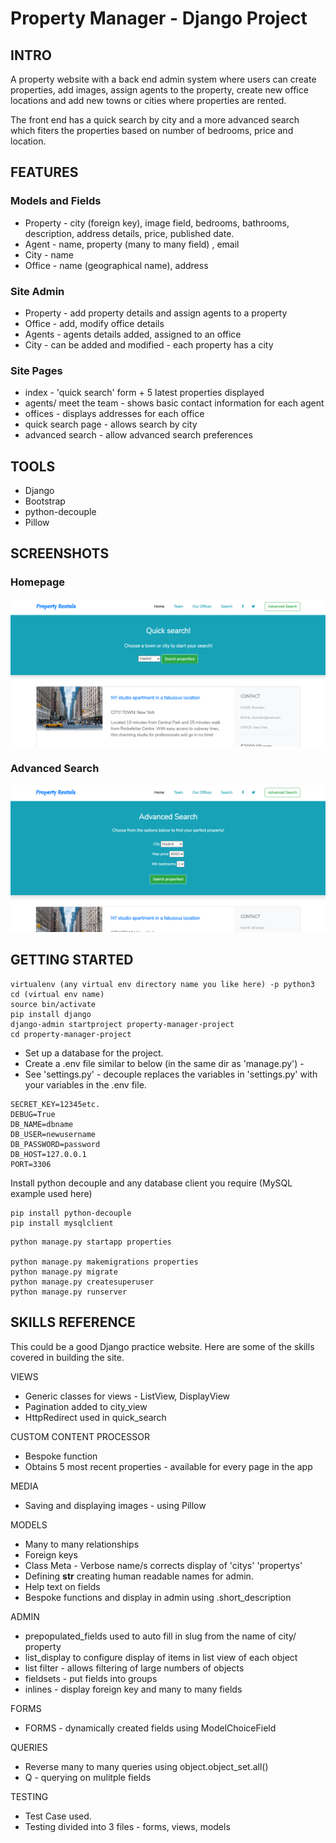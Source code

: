 # Property Manager - Django Project

## INTRO
A property website with a back end admin system where users can create properties, add images, assign agents to the property, create new office locations and add new towns or cities where properties are rented.

The front end has a quick search by city and a more advanced search which fiters the properties based on number of bedrooms, price and location.

## FEATURES
### Models and Fields
- Property - city (foreign key), image field, bedrooms, bathrooms, description, address details, price, published date.
- Agent - name, property (many to many field) , email
- City - name
- Office - name (geographical name), address

### Site Admin
- Property - add property details and assign agents to a property
- Office - add, modify office details 
- Agents - agents details added, assigned to an office
- City - can be added and modified - each property has a city

### Site Pages
- index - 'quick search' form + 5 latest properties displayed
- agents/ meet the team - shows basic contact information for each agent
- offices - displays addresses for each office
- quick search page - allows search by city
- advanced search - allow advanced search preferences

## TOOLS
- Django
- Bootstrap
- python-decouple
- Pillow

## SCREENSHOTS

### Homepage

![homepage](https://github.com/richardgourley/property-manager-django-project/blob/master/screenshots/homepagequicksearch.png)

### Advanced Search

![homepage](https://github.com/richardgourley/property-manager-django-project/blob/master/screenshots/advancedsearch.png)

## GETTING STARTED

```
virtualenv (any virtual env directory name you like here) -p python3
cd (virtual env name)
source bin/activate
pip install django
django-admin startproject property-manager-project
cd property-manager-project
```

- Set up a database for the project.
- Create a .env file similar to below (in the same dir as 'manage.py') -
- See 'settings.py' - decouple replaces the variables in 'settings.py' with your variables in the .env file.
```
SECRET_KEY=12345etc.
DEBUG=True
DB_NAME=dbname
DB_USER=newusername
DB_PASSWORD=password
DB_HOST=127.0.0.1
PORT=3306
```

Install python decouple and any database client you require (MySQL example used here) 

```
pip install python-decouple
pip install mysqlclient
```

```
python manage.py startapp properties

python manage.py makemigrations properties
python manage.py migrate
python manage.py createsuperuser
python manage.py runserver
```

## SKILLS REFERENCE
This could be a good Django practice website.  Here are some of the skills covered in building the site.

VIEWS
- Generic classes for views - ListView, DisplayView
- Pagination added to city_view
- HttpRedirect used in quick_search

CUSTOM CONTENT PROCESSOR
- Bespoke function 
- Obtains 5 most recent properties - available for every page in the app

MEDIA
- Saving and displaying images - using Pillow

MODELS
- Many to many relationships
- Foreign keys
- Class Meta - Verbose name/s corrects display of 'citys' 'propertys'
- Defining __str__ creating human readable names for admin.
- Help text on fields
- Bespoke functions and display in admin using .short_description

ADMIN
- prepopulated_fields used to auto fill in slug from the name of city/ property
- list_display to configure display of items in list view of each object
- list filter - allows filtering of large numbers of objects
- fieldsets - put fields into groups
- inlines - display foreign key and many to many fields 

FORMS
- FORMS - dynamically created fields using ModelChoiceField

QUERIES
- Reverse many to many queries using object.object_set.all()
- Q - querying on mulitple fields

TESTING
- Test Case used.
- Testing divided into 3 files - forms, views, models





